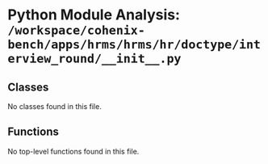 # Python Module Analysis: `/workspace/cohenix-bench/apps/hrms/hrms/hr/doctype/interview_round/__init__.py`

## Classes

No classes found in this file.


## Functions

No top-level functions found in this file.
